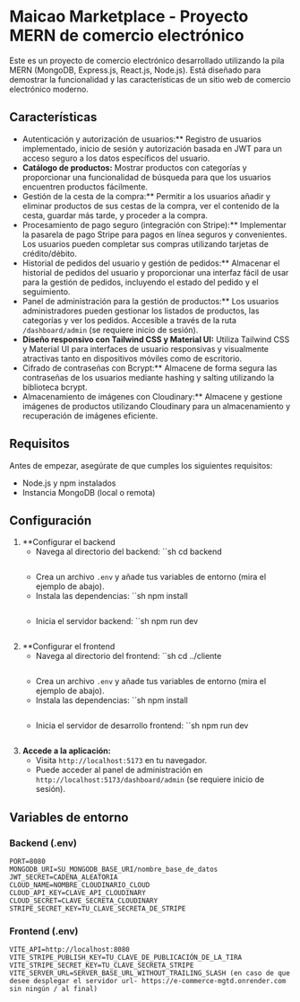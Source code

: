 # Maicao Marketplace - Proyecto MERN de comercio electrónico
Este es un proyecto de comercio electrónico desarrollado utilizando la pila MERN (MongoDB, Express.js, React.js, Node.js). Está diseñado para demostrar la funcionalidad y las características de un sitio web de comercio electrónico moderno.

## Características
- Autenticación y autorización de usuarios:** Registro de usuarios implementado, inicio de sesión y autorización basada en JWT para un acceso seguro a los datos específicos del usuario.
- **Catálogo de productos:** Mostrar productos con categorías y proporcionar una funcionalidad de búsqueda para que los usuarios encuentren productos fácilmente.
- Gestión de la cesta de la compra:** Permitir a los usuarios añadir y eliminar productos de sus cestas de la compra, ver el contenido de la cesta, guardar más tarde, y proceder a la compra.
- Procesamiento de pago seguro (integración con Stripe):** Implementar la pasarela de pago Stripe para pagos en línea seguros y convenientes. Los usuarios pueden completar sus compras utilizando tarjetas de crédito/débito.
- Historial de pedidos del usuario y gestión de pedidos:** Almacenar el historial de pedidos del usuario y proporcionar una interfaz fácil de usar para la gestión de pedidos, incluyendo el estado del pedido y el seguimiento.
- Panel de administración para la gestión de productos:** Los usuarios administradores pueden gestionar los listados de productos, las categorías y ver los pedidos. Accesible a través de la ruta `/dashboard/admin` (se requiere inicio de sesión).
- **Diseño responsivo con Tailwind CSS y Material UI:** Utiliza Tailwind CSS y Material UI para interfaces de usuario responsivas y visualmente atractivas tanto en dispositivos móviles como de escritorio.
- Cifrado de contraseñas con Bcrypt:** Almacene de forma segura las contraseñas de los usuarios mediante hashing y salting utilizando la biblioteca bcrypt.
- Almacenamiento de imágenes con Cloudinary:** Almacene y gestione imágenes de productos utilizando Cloudinary para un almacenamiento y recuperación de imágenes eficiente.

## Requisitos
Antes de empezar, asegúrate de que cumples los siguientes requisitos:

- Node.js y npm instalados
- Instancia MongoDB (local o remota)
## Configuración
1. **Configurar el backend
   - Navega al directorio del backend:
     ``sh
     cd backend
     ```
   - Crea un archivo `.env` y añade tus variables de entorno (mira el ejemplo de abajo).
   - Instala las dependencias:
     ``sh
     npm install
     ```
   - Inicia el servidor backend:
     ``sh
     npm run dev
     ```
2. **Configurar el frontend
   - Navega al directorio del frontend:
     ``sh
     cd ../cliente
     ```
   - Crea un archivo `.env` y añade tus variables de entorno (mira el ejemplo de abajo).
   - Instala las dependencias:
     ``sh
     npm install
     ```
   - Inicia el servidor de desarrollo frontend:
     ``sh
     npm run dev
     ```
3. **Accede a la aplicación:**
   - Visita `http://localhost:5173` en tu navegador.
   - Puede acceder al panel de administración en `http://localhost:5173/dashboard/admin` (se requiere inicio de sesión).

## Variables de entorno
### Backend (.env)

```plaintext
PORT=8080
MONGODB_URI=SU_MONGODB_BASE_URI/nombre_base_de_datos
JWT_SECRET=CADENA_ALEATORIA
CLOUD_NAME=NOMBRE_CLOUDINARIO_CLOUD
CLOUD_API_KEY=CLAVE_API_CLOUDINARY
CLOUD_SECRET=CLAVE_SECRETA_CLOUDINARY
STRIPE_SECRET_KEY=TU_CLAVE_SECRETA_DE_STRIPE
```
### Frontend (.env)
```plaintext
VITE_API=http://localhost:8080
VITE_STRIPE_PUBLISH_KEY=TU_CLAVE_DE_PUBLICACIÓN_DE_LA_TIRA
VITE_STRIPE_SECRET_KEY=TU_CLAVE_SECRETA_STRIPE
VITE_SERVER_URL=SERVER_BASE_URL_WITHOUT_TRAILING_SLASH (en caso de que desee desplegar el servidor url- https://e-commerce-mgtd.onrender.com sin ningún / al final)
```
